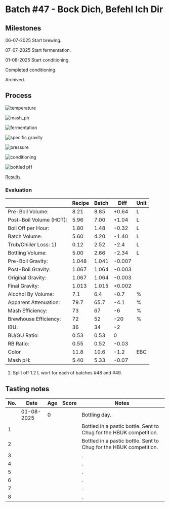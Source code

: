 # Batch #47 - Bock Dich, Befehl Ich Dir

## Milestones

06-07-2025 Start brewing.

07-07-2025 Start fermentation.

01-08-2025 Start conditioning.

Completed conditioning.

Archived.

## Process

![temperature](temperature.png)

![mash_ph](mash_ph.png)

![fermentation](fermentation.png)

![specific gravity](gravity.png)

![pressure](pressure.png)

![conditioning](conditioning.png)

![bottled pH](bottled_ph.png)

[Results](Batch_47_results.pdf)

### Evaluation

|                         | Recipe | Batch | Diff   | Unit |
|-------------------------|--------|-------|--------|------|
| Pre-Boil Volume:        | 8.21   | 8.85  | +0.64  | L    |
| Post-Boil Volume (HOT): | 5.96   | 7.00  | +1.04  | L    |
| Boil Off per Hour:      | 1.80   | 1.48  | -0.32  | L    |
| Batch Volume:           | 5.60   | 4.20  | -1.40  | L    |
| Trub/Chiller Loss: 1)   | 0.12   | 2.52  | -2.4   | L    |
| Bottling Volume:        | 5.00   | 2.66  | -2.34  | L    |
| Pre-Boil Gravity:       | 1.048  | 1.041 | -0.007 |      |
| Post-Boil Gravity:      | 1.067  | 1.064 | -0.003 |      |
| Original Gravity:       | 1.067  | 1.064 | -0.003 |      |
| Final Gravity:          | 1.013  | 1.015 | +0.002 |      |
| Alcohol By Volume:      | 7.1    | 6.4   | -0.7   | %    |
| Apparent Attenuation:   | 79.7   | 65.7  | -4.1   | %    |
| Mash Efficiency:        | 73     | 67    | -6     | %    |
| Brewhouse Efficiency:   | 72     | 52    | -20    | %    |
| IBU:                    | 36     | 34    | -2     |      |
| BU/GU Ratio:            | 0.53   | 0.53  | 0      |      |
| RB Ratio:               | 0.55   | 0.52  | -0.03  |      |
| Color                   | 11.8   | 10.6  | -1.2   | EBC  |
| Mash pH:                | 5.40   | 5.33  | -0.07  |      |

1) Split off 1.2 L wort for each of batches #48 and #49.

## Tasting notes

| No. | Date       | Age | Score | Notes |
|-----|------------|-----|-------|-------|
|     | 01-08-2025 |   0 |       | Bottling day. |
|   1 |            |     |       | Bottled in a pastic bottle. Sent to Chug for the HBUK competition. |
|   2 |            |     |       | Bottled in a pastic bottle. Sent to Chug for the HBUK competition. |
|   3 |            |     |       | . |
|   4 |            |     |       | . |
|   5 |            |     |       | . |
|   6 |            |     |       | . |
|   7 |            |     |       | . |
|   8 |            |     |       | . |
